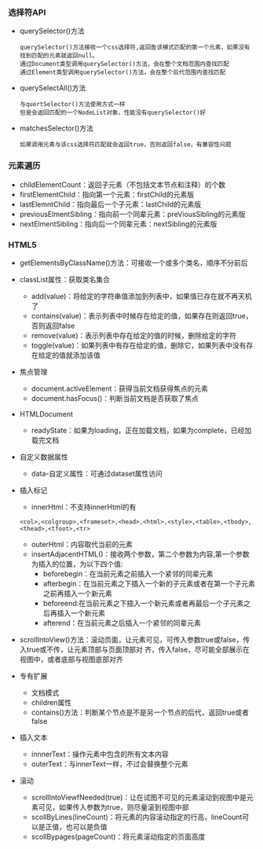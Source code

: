 ### 选择符API
- querySelector()方法
    ```
    querySelector()方法接收一个css选择符,返回鱼该模式匹配的第一个元素，如果没有找到匹配的元素就返回null。
    通过Document类型调用querySelector()方法，会在整个文档范围内查找匹配
    通过Element类型调用querySelector()方法，会在整个后代范围内查找匹配
    ```
- querySelectAll()方法
    ```
    与quertSelector()方法使用方式一样
    但是会返回匹配的一个NodeList对象，性能没有querySelector()好
    ```
- matchesSelector()方法
    ```
    如果调用元素与该css选择符匹配就会返回true，否则返回false，有兼容性问题
    ```

### 元素遍历
-   childElementCount：返回子元素（不包括文本节点和注释）的个数
-   firstElementChild：指向第一个元素：firstChild的元素版
-   lastElemntChild：指向最后一个子元素：lastChild的元素版
-   previousElmentSibling：指向前一个同辈元素：preViousSibling的元素版
-   nextElmentSibling：指向后一个同辈元素：nextSibling的元素版

### HTML5
-   getElementsByClassName()方法：可接收一个或多个类名，顺序不分前后
-   classList属性：获取类名集合
    -  add(value)：将给定的字符串值添加到列表中，如果值已存在就不再天机了
    -  contains(value)：表示列表中时候存在给定的值，如果存在则返回true，否则返回false
    -  remove(value)：表示列表中存在给定的值的时候，删除给定的字符
    -  toggle(value)：如果列表中有存在给定的值，删除它，如果列表中没有存在给定的值就添加该值
-   焦点管理
    -  document.activeElement：获得当前文档获得焦点的元素
    -  document.hasFocus()：判断当前文档是否获取了焦点
-   HTMLDocument
    - readyState：如果为loading，正在加载文档，如果为complete，已经加载完文档
-   自定义数据属性
    - data-自定义属性：可通过dataset属性访问
-   插入标记
    - innerHtml：不支持innerHtml的有
    
    ```
    <col>,<colgroup>,<frameset>,<head>,<html>,<style>,<table>,<tbody>,<thead>,<tfoot>,<tr>
    ```

    - outerHtml：内容取代当前的元素
    - insertAdjacentHTML()：接收两个参数，第二个参数为内容,第一个参数为插入的位置，为以下四个值:
        - beforebegin：在当前元素之前插入一个紧邻的同辈元素
        - afterbegin：在当前元素之下插入一个新的子元素或者在第一个子元素之前再插入一个新元素
        - beforeend:在当前元素之下插入一个新元素或者再最后一个子元素之后再插入一个新元素
        - afterend：在当前元素之后插入一个紧邻的同辈元素
-   scrollIntoView()方法：滚动页面，让元素可见，可传入参数true或false，传入true或不传，让元素顶部与页面顶部对     齐，传入false，尽可能全部展示在视图中，或者底部与视图底部对齐
-   专有扩展
    - 文档模式
    - children属性
    - contains()方法：判断某个节点是不是另一个节点的后代，返回true或者false
-   插入文本
    - innnerText：操作元素中包含的所有文本内容
    - outerText：与innerText一样，不过会替换整个元素

-   滚动
    - scrollIntoViewfNeeded(true)：让在试图不可见的元素滚动到视图中是元素可见，如果传入参数为true，则尽量滚到视图中部
    - scollByLines(lineCount)：将元素的内容滚动指定的行高，lineCount可以是正值，也可以是负值
    - scollBypages(pageCount)：将元素滚动指定的页面高度